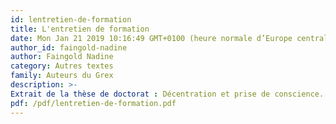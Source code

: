 ```yaml
---
id: lentretien-de-formation
title: L'entretien de formation 
date: Mon Jan 21 2019 10:16:49 GMT+0100 (heure normale d’Europe centrale)
author_id: faingold-nadine
author: Faingold Nadine
category: Autres textes 
family: Auteurs du Grex
description: >-
Extrait de la thèse de doctorat : Décentration et prise de conscience. Etude de dispositifs d'analyse des situations pédagogiques. Paris X. 1993 
pdf: /pdf/lentretien-de-formation.pdf
---
```

